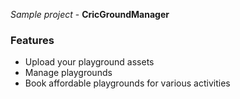 _Sample project_ - **CricGroundManager**
### Features
- Upload your playground assets
- Manage playgrounds
- Book affordable playgrounds for various activities
